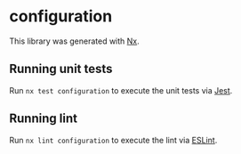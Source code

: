 # configuration

This library was generated with [Nx](https://nx.dev).


## Running unit tests

Run `nx test configuration` to execute the unit tests via [Jest](https://jestjs.io).


## Running lint

Run `nx lint configuration` to execute the lint via [ESLint](https://eslint.org/).

